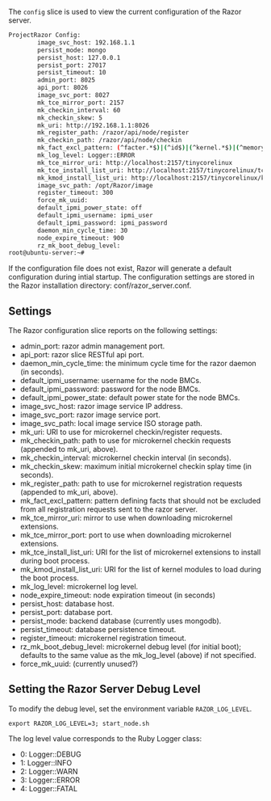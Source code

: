 The `config` slice is used to view the current configuration of the Razor server.
```bash
ProjectRazor Config:
        image_svc_host: 192.168.1.1 
        persist_mode: mongo 
        persist_host: 127.0.0.1 
        persist_port: 27017 
        persist_timeout: 10 
        admin_port: 8025 
        api_port: 8026 
        image_svc_port: 8027 
        mk_tce_mirror_port: 2157 
        mk_checkin_interval: 60 
        mk_checkin_skew: 5 
        mk_uri: http://192.168.1.1:8026 
        mk_register_path: /razor/api/node/register 
        mk_checkin_path: /razor/api/node/checkin 
        mk_fact_excl_pattern: (^facter.*$)|(^id$)|(^kernel.*$)|(^memoryfree$)|(^operating.*$)|(^osfamily$)|(^path$)|(^ps$)|(^ruby.*$)|(^selinux$)|(^ssh.*$)|(^swap.*$)|(^timezone$)|(^uniqueid$)|(^uptime.*$)|(.*json_str$) 
        mk_log_level: Logger::ERROR 
        mk_tce_mirror_uri: http://localhost:2157/tinycorelinux 
        mk_tce_install_list_uri: http://localhost:2157/tinycorelinux/tce-install-list 
        mk_kmod_install_list_uri: http://localhost:2157/tinycorelinux/kmod-install-list 
        image_svc_path: /opt/Razor/image 
        register_timeout: 300 
        force_mk_uuid:  
        default_ipmi_power_state: off 
        default_ipmi_username: ipmi_user 
        default_ipmi_password: ipmi_password 
        daemon_min_cycle_time: 30 
        node_expire_timeout: 900 
        rz_mk_boot_debug_level:  
root@ubuntu-server:~# 
```
If the configuration file does not exist, Razor will generate a default configuration during intial startup. The configuration settings are stored in the Razor installation directory: conf/razor_server.conf.

## Settings

The Razor configuration slice reports on the following settings:

* admin_port: razor admin management port.
* api_port: razor slice RESTful api port.
* daemon_min_cycle_time: the minimum cycle time for the razor daemon (in seconds).
* default_ipmi_username: username for the node BMCs.
* default_ipmi_password: password for the node BMCs.
* default_ipmi_power_state: default power state for the node BMCs.
* image_svc_host: razor image service IP address.
* image_svc_port: razor image service port.
* image_svc_path: local image service ISO storage path.
* mk_uri: URI to use for microkernel checkin/register requests.
* mk_checkin_path: path to use for microkernel checkin requests (appended to mk_uri, above).
* mk_checkin_interval: microkernel checkin interval (in seconds).
* mk_checkin_skew: maximum initial microkernel checkin splay time (in seconds).
* mk_register_path: path to use for microkernel registration requests (appended to mk_uri, above).
* mk_fact_excl_pattern: pattern defining facts that should not be excluded from all registration requests sent to the razor server.
* mk_tce_mirror_uri: mirror to use when downloading microkernel extensions.
* mk_tce_mirror_port: port to use when downloading microkernel extensions.
* mk_tce_install_list_uri: URI for the list of microkernel extensions to install during boot process.
* mk_kmod_install_list_uri: URI for the list of kernel modules to load during the boot process.
* mk_log_level: microkernel log level.
* node_expire_timeout: node expiration timeout (in seconds)
* persist_host: database host.
* persist_port: database port.
* persist_mode: backend database (currently uses mongodb).
* persist_timeout: database persistence timeout.
* register_timeout: microkernel registration timeout.
* rz_mk_boot_debug_level: microkernel debug level (for initial boot); defaults to the same value as the mk_log_level (above) if not specified.
* force_mk_uuid: (currently unused?) 

## Setting the Razor Server Debug Level

To modify the debug level, set the environment variable `RAZOR_LOG_LEVEL`.

    export RAZOR_LOG_LEVEL=3; start_node.sh

The log level value corresponds to the Ruby Logger class:

* 0: Logger::DEBUG
* 1: Logger::INFO
* 2: Logger::WARN
* 3: Logger::ERROR
* 4: Logger::FATAL
